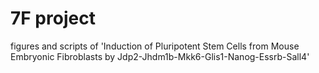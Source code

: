 # 7F project
figures and scripts of 'Induction of Pluripotent Stem Cells from Mouse Embryonic Fibroblasts by Jdp2-Jhdm1b-Mkk6-Glis1-Nanog-Essrb-Sall4'
